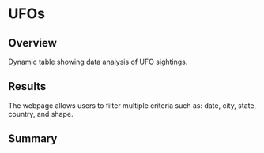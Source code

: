 # UFOs

## Overview 
Dynamic table showing data analysis of UFO sightings.

## Results 
The webpage allows users to filter multiple criteria such as: date, city, state, country, and shape.

## Summary
